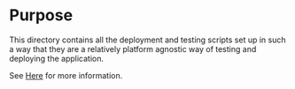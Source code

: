 # Purpose

This directory contains all the deployment and testing scripts set up in such a way that they are a relatively platform agnostic way of testing and deploying the application.

See [Here](https://github.com/github/scripts-to-rule-them-all) for more information.
